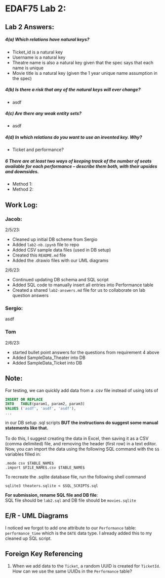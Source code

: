 # EDAF75 Lab 2:


## Lab 2 Answers:

##### 4(a) Which relations have natural keys?
* Ticket_id is a natural key
* Username is a natural key
* Theatre name is also a natural key given that the spec says that each name is unique
* Movie title is a natural key (given the 1 year unique name assumption in the spec)

##### 4(b) Is there a risk that any of the natural keys will ever change?
* asdf

##### 4(c) Are there any weak entity sets?
* asdf

##### 4(d) In which relations do you want to use an invented key. Why?
* Ticket and performance?

##### 6 There are at least two ways of keeping track of the number of seats available for each performance – describe them both, with their upsides and downsides.
* Method 1:
* Method 2:

## Work Log:
### Jacob:
2/5/23:
* Cleaned up initial DB scheme from Sergio
* Added `lab2-nb.ipynb` file to repo
* Added CSV sample data files (used in DB setup)
* Created this `README.md` file
* Added the .drawio files with our UML diagrams

2/6/23:
* Continued updating DB schema and SQL script
* Added SQL code to manually insert all entries into Performance table
* Created a shared `lab2-answers.md` file for us to collaborate on lab question answers

### Sergio:
asdf

### Tom
2/6/23:
* started bullet point answers for the questions from requirement 4 above
* Added SampleData_Theater into DB
* Added SampleData_Ticket into DB


## Note:
For testing, we can quickly add data from a .csv
file instead of using lots of
```sql
INSERT OR REPLACE
INTO   TABLE(param1, param2, param3)
VALUES ('asdf', 'asdf', 'asdf'),
...
```
in our DB setup .sql scripts
**BUT the instructions do suggest some manual
statements like that.**
<br> <br>
To do this, I suggest creating the data in Excel,
then saving it as a CSV (comma delimited) file,
and removing the header (first row) in a text
editor.
Now, you can import the data using the following
SQL command with the `$$` variables filled in:
```sqlite3
.mode csv $TABLE_NAME$
.import $FILE_NAME$.csv $TABLE_NAME$
```
To recreate the .sqlite database file, run the following shell command
```
sqlite3 theaters.sqlite < $SQL_SCRIPT$.sql
```

**For submission, rename SQL file and DB file**: <br>
SQL file should be `lab2.sql` and
DB file should be `movies.sqlite`

## E/R - UML Diagrams
I noticed we forgot to add one attribute to
our `Performance` table: `performance_time`
which is the `DATE` data type. I already
added this to my cleaned up SQL script.

## Foreign Key Referencing
1. When we add data to the `Ticket`, a random UUID is created for `TicketId`. How can we use the same UUIDs in the `Performance` table?
